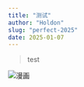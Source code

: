 ```yaml
---
title: "测试"
author: "Holdon"
slug: "perfect-2025"
date: 2025-01-07
---
```


> test

![漫画](https://image.52798.xyz/4.webp)